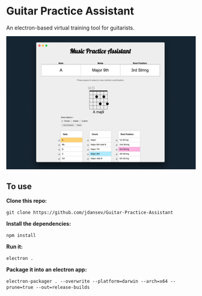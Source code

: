 # Guitar Practice Assistant

An electron-based virtual training tool for guitarists.

![alt text](./demo.png)

## To use

**Clone this repo:**
```
git clone https://github.com/jdansev/Guitar-Practice-Assistant
```

**Install the dependencies:**
```
npm install
```

**Run it:**
```
electron .
```

**Package it into an electron app:**
```
electron-packager . --overwrite --platform=darwin --arch=x64 --prune=true --out=release-builds
```
